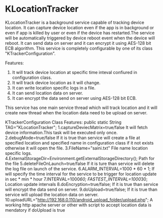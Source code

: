 # KLocationTracker
KLocationTracker is a background service capable of tracking device location.
It can capture device location even if the app is in background or even if app is killed by user or even if the device has restarted.The service will be automatically triggered by device reboot event when the device will reboot.
It can send data on server and it can encrypt it using AES-128 bit ECB algorithm. 
This service is completely configurable by one of its class "KTrackerConfiguration".

Features:
1. It will track device location at specific time inteval confiured in configuration class.
2. It will track device location as it will change.
3. It can write location specific logs in a file.
4. It can send location data on server.
5. It can encrypt the data send on server using AES-128 bit ECB.

This service has one main service thread which will track location and it will create new thread when the location data need to be upload on server.

KTrackerConfiguration Class Features:
public static String TAG="KLocationTracker";
1.captureDeviecMatrix=true/false
  It will fetch device information.This task will be executed only once.
2.debugMode=true/false
  If it is true than service will create a file at specified location and specified name in configuration class if it   not exists otherwise it will open the file.
3.FileName="saini.txt"
  File name location specific logs.
4.ExternalStorageDir=Environment.getExternalStorageDirectory();
  Path for the file
5.deleteFileOnLaunch=true/false
  If it is ture than service will delete the log file on launch of the service.
6.ALARM_INTERVAL=1000 * 60 * 1;
  If will specify the time interval for the service to be trigger for location update in sec * min * hour
7.INTERVAL=1000*60;
	FASTEST_INTERVAL=1000*30;
  Location update intervals
8.doEncryption=true/false;
  If it is true than service will encrypt the data send on server.
9.doUpload=true/false;
  If it is true than service will upload the location data on server.
10.uploadURL="http://192.168.0.110/android_upload_folder/upload.php";
  A working http apache server or other with script to accept location data is mendatory if doUpload is true 
